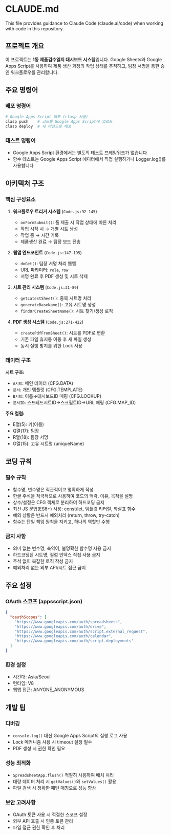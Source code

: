 # CLAUDE.md

This file provides guidance to Claude Code (claude.ai/code) when working with code in this repository.

## 프로젝트 개요

이 프로젝트는 **1동 제품검수일지 대시보드 시스템**입니다. Google Sheets와 Google Apps Script를 사용하여 제품 생산 과정의 작업 상태를 추적하고, 팀장 서명을 통한 승인 워크플로우를 관리합니다.

## 주요 명령어

### 배포 명령어

```bash
# Google Apps Script 배포 (clasp 사용)
clasp push    # 코드를 Google Apps Script에 업로드
clasp deploy  # 새 버전으로 배포
```

### 테스트 명령어

- Google Apps Script 환경에서는 별도의 테스트 프레임워크가 없습니다
- 함수 테스트는 Google Apps Script 에디터에서 직접 실행하거나 Logger.log()를 사용합니다

## 아키텍처 구조

### 핵심 구성요소

1. **워크플로우 트리거 시스템** (`Code.js:92-145`)

   - `onFormSubmit()`: 폼 제출 시 작업 상태에 따른 처리
   - 작업 시작 시 → 개별 시트 생성
   - 작업 중 → 시간 기록
   - 제품생산 완료 → 팀장 보드 전송

2. **웹앱 엔드포인트** (`Code.js:147-195`)

   - `doGet()`: 팀장 서명 처리 웹앱
   - URL 파라미터: `role`, `row`
   - 서명 완료 후 PDF 생성 및 시트 삭제

3. **시트 관리 시스템** (`Code.js:31-89`)

   - `getLatestSheet()`: 중복 시트명 처리
   - `generateBaseName()`: 고유 시트명 생성
   - `findOrCreateSheetName()`: 시트 찾기/생성 로직

4. **PDF 생성 시스템** (`Code.js:271-422`)
   - `createPdfFromSheet()`: 시트를 PDF로 변환
   - 기존 파일 휴지통 이동 후 새 파일 생성
   - 동시 실행 방지를 위한 Lock 사용

### 데이터 구조

**시트 구조:**

- `A시트`: 메인 데이터 (CFG.DATA)
- `문서`: 개인 템플릿 (CFG.TEMPLATE)
- `B시트`: 이름→대시보드ID 매핑 (CFG.LOOKUP)
- `문서ID`: 스프레드시트ID→스크립트ID→URL 매핑 (CFG.MAP_ID)

**주요 컬럼:**

- E열(5): 키(이름)
- Q열(17): 팀장
- R열(18): 팀장 서명
- O열(15): 고유 시트명 (uniqueName)

## 코딩 규칙

### 필수 규칙

- 함수명, 변수명은 직관적이고 명확하게 작성
- 한글 주석을 적극적으로 사용하여 코드의 맥락, 이유, 목적을 설명
- 상수/설정은 CFG 객체로 분리하여 하드코딩 금지
- 최신 JS 문법(ES6+) 사용: const/let, 템플릿 리터럴, 화살표 함수
- 예외 상황은 반드시 예외처리 (return, throw, try-catch)
- 함수는 단일 책임 원칙을 지키고, 하나의 역할만 수행

### 금지 사항

- 의미 없는 변수명, 축약어, 불명확한 함수명 사용 금지
- 하드코딩된 시트명, 컬럼 인덱스 직접 사용 금지
- 주석 없이 복잡한 로직 작성 금지
- 예외처리 없는 외부 API/시트 접근 금지

## 주요 설정

### OAuth 스코프 (appsscript.json)

```json
{
  "oauthScopes": [
    "https://www.googleapis.com/auth/spreadsheets",
    "https://www.googleapis.com/auth/drive",
    "https://www.googleapis.com/auth/script.external_request",
    "https://www.googleapis.com/auth/calendar",
    "https://www.googleapis.com/auth/script.deployments"
  ]
}
```

### 환경 설정

- 시간대: Asia/Seoul
- 런타임: V8
- 웹앱 접근: ANYONE_ANONYMOUS

## 개발 팁

### 디버깅

- `console.log()` 대신 Google Apps Script의 실행 로그 사용
- Lock 메커니즘 사용 시 timeout 설정 필수
- PDF 생성 시 권한 확인 필요

### 성능 최적화

- `SpreadsheetApp.flush()` 적절히 사용하여 배치 처리
- 대량 데이터 처리 시 `getValues()`와 `setValues()` 활용
- 파일 검색 시 정확한 패턴 매칭으로 성능 향상

### 보안 고려사항

- OAuth 토큰 사용 시 적절한 스코프 설정
- 외부 API 호출 시 인증 토큰 관리
- 파일 접근 권한 확인 후 처리

